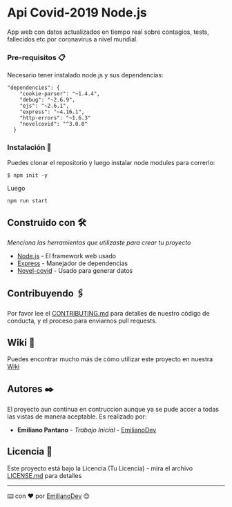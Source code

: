 # Api Covid-2019 Node.js

App web con datos actualizados en tiempo real sobre contagios, tests, fallecidos etc por coronavirus a nivel mundial. 




### Pre-requisitos 📋

Necesario tener instalado node.js y sus dependencias:

```
"dependencies": {
    "cookie-parser": "~1.4.4",
    "debug": "~2.6.9",
    "ejs": "~2.6.1",
    "express": "~4.16.1",
    "http-errors": "~1.6.3"
    "novelcovid": "^3.0.0"
  }
```

### Instalación 🔧

Puedes clonar el repositorio y luego instalar node modules para correrlo:



```
$ npm init -y
```

Luego

```
npm run start
```



## Construido con 🛠️

_Menciona las herramientas que utilizaste para crear tu proyecto_

* [Node.js](https://nodejs.org/es/) - El framework web usado
* [Express](https://www.npmjs.com/package/express) - Manejador de dependencias
* [Novel-covid](https://www.npmjs.com/package/novelcovid) - Usado para generar datos

## Contribuyendo 🖇️

Por favor lee el [CONTRIBUTING.md](https://gist.github.com/pantanoEmiliano) para detalles de nuestro código de conducta, y el proceso para enviarnos pull requests.

## Wiki 📖

Puedes encontrar mucho más de cómo utilizar este proyecto en nuestra [Wiki](https://github.com/pantanoEmiliano)



## Autores ✒️

El proyecto aun continua en contruccion aunque ya se pude accer a todas las vistas de manera aceptable.
Es realizado por:

* **Emiliano Pantano** - *Trabajo Inicial* - [EmilianoDev](https://github.com/pantanoEmiliano)




## Licencia 📄

Este proyecto está bajo la Licencia (Tu Licencia) - mira el archivo [LICENSE.md](LICENSE.md) para detalles





---
⌨️ con ❤️ por [EmilianoDev](https://github.com/pantanoEmiliano) 😊
